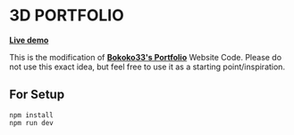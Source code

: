 # 3D PORTFOLIO

**[Live demo](https://mdamiruddin-3dportfolio.vercel.app)**

This is the modification of **[Bokoko33's Portfolio](https://bokoko33.me/)** Website Code. Please do not use this exact idea,
but feel free to use it as a starting point/inspiration.


## For Setup

```
npm install
npm run dev
```